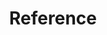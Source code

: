 ---
title: "Reference"
linkTitle: "Reference"
weight: 3
description: >
  And other items to consider?
---